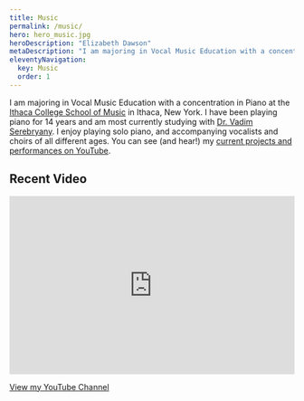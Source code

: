 ```yaml
---
title: Music
permalink: /music/
hero: hero_music.jpg
heroDescription: "Elizabeth Dawson"
metaDescription: "I am majoring in Vocal Music Education with a concentration in Piano at the Ithaca College School of Music in Ithaca, New York."
eleventyNavigation:
  key: Music
  order: 1
---
```


I am majoring in Vocal Music Education with a concentration in Piano at the [Ithaca College School of Music](https://www.ithaca.edu/academics/school-music) in Ithaca, New York. I have been playing piano for 14 years and am most currently studying with [Dr. Vadim Serebryany](https://www.ithaca.edu/faculty/vserebryany). I enjoy playing solo piano, and accompanying vocalists and choirs of all different ages. You can see (and hear!) my [current projects and performances on YouTube](https://www.youtube.com/channel/UCP7cOJzRu6yNu0tx3ImuNSA).

## Recent Video

<iframe width="100%" height="315" src="https://www.youtube.com/embed/EXoICsvIoLU" frameborder="0" allow="accelerometer; autoplay; clipboard-write; encrypted-media; gyroscope; picture-in-picture" allowfullscreen></iframe>

<a href="https://www.youtube.com/channel/UCP7cOJzRu6yNu0tx3ImuNSA" class="button">View my YouTube Channel</a>
